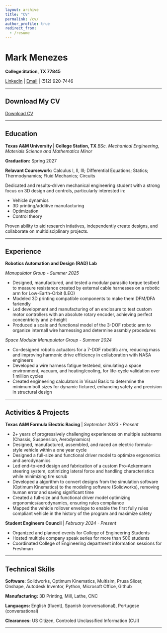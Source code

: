 ```yaml
---
layout: archive
title: "CV"
permalink: /cv/
author_profile: true
redirect_from:
  - /resume
---
```


# Mark Menezes
**College Station, TX 77845**

[LinkedIn](https://www.linkedin.com/in/menezes-mark) | [Email](mailto:menezes.mark@gmail.com) | (512) 920-7446
  
---

## Download My CV
[Download CV](Mark_Menezes_Resume.pdf)

---
  
## Education
**Texas A&M University | College Station, TX**
*BSc. Mechanical Engineering, Materials Science and Mathematics Minor*

**Graduation:** Spring 2027

**Relavant Coursework:**
Calculus I, II, III; Differential Equations; Statics; Thermodynamics; Fluid Mechanics; Circuits

Dedicated and results-driven mechanical engineering student with a strong focus on 3D design and controls, particularly interested in:

* Vehicle dynamics
* 3D printing/additive manufacturing
* Optimization
* Control theory

Proven ability to aid research intiatives, independently create designs, and collaborate on multidisciplinary projects.

---

## Experience
**Robotics Automation and Design (RAD) Lab**

*Manupulator Group  -  Summer 2025*

* Designed, manufactured, and tested a modular parasitic torque testbed to measure resistance created by external cable harnesses on a robotic arm for Low-Earth-Orbit (LEO)
* Modeled 3D printing compatible components to make them DFM/DFA fariendly
* Led development and manufacturing of an enclosure to test custom motor controllers with an absolute rotary encoder, achieving perfect concentricity and z-height
* Produced a scale and functional model of the 3-DOF robotic arm to organize internall wire harnessing and determine assmbly procedures


*Space Modular Manupulator Group  -  Summer 2024*

* Co-designed robotic actuators for a 7-DOF robotifc arm, reducing mass and improving harmonic drive efficiency in collaboration with NASA engineers
* Developed a wire harness fatigue testebed, simulating a space environment, vacuum, and heating/cooling, for life-cycle validation over 1 million cycles
* Created engineering calculators in Visual Basic to determine the minimum bolt sizes for dynamic fictured, enhancing safety and precision in structural design

---

## Activities & Projects
**Texas A&M Formula Electric Racing** | *September 2023 - Present*

* 2+ years of progressively challenging experiences on multiple subteams (Chassis, Suspension, Aerodynamics)
* Designed, manufactured, assembled, and raced an electric formula-style vehicle within a one year cycle
* Designed a full-size and functional driver model to optimize ergonomics and aerodynamics
* Led end-to-end design and fabrication of a custom Pro-Ackermann steering system, optimizing lateral force and handling characteristics while minimizing tire scrub
* Developed a algorithm to convert designs from the simulation software (Optimum Kinematics) to the modeling software (Solidworks), removing human error and saving significant time
* Created a full-size and functional driver model optimizing ergonomics/aerodynamics, ensuring rules compliance
* Mapped the vehicle rollover envelope to enable the first fully rules compliant vehicle in the history of the program and maximize safety

**Student Engineers Council** | *February 2024 - Present*
* Organized and planned events for College of Engineering Students
* Hosted multiple company speak series for more than 500 students
* Coordinated College of Engineering department information sessions for Freshman

---

## Technical Skills
**Software:** Solidworks, Optimum Kinematics, Multisim, Prusa Slicer, Onshape, Autodesk Inventor, Python, Microsoft Office, Github

**Manufacturing:** 3D Printing, Mill, Lathe, CNC

**Languages:** English (fluent), Spanish (conversational), Portugese (conversational)

**Clearances:** US Citizen, Controled Unclassified Information (CUI)

---
